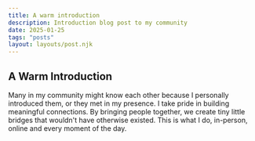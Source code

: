 ```yaml
---
title: A warm introduction
description: Introduction blog post to my community
date: 2025-01-25
tags: "posts"
layout: layouts/post.njk
---
```


## A Warm Introduction

Many in my community might know each other because I personally introduced them, or they met in my presence. I take pride in building meaningful connections. By bringing people together, we create tiny little bridges that wouldn't have otherwise existed. This is what I do, in-person, online and every moment of the day.